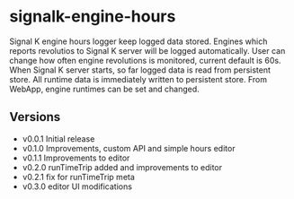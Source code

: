# signalk-engine-hours

Signal K engine hours logger keep logged data stored. Engines which reports revolutios to Signal K server will be logged automatically. User can change how often engine revolutions is monitored, current default is 60s. When Signal K server starts, so far logged data is read from persistent store. All runtime data is immediately written to persistent store. From WebApp, engine runtimes can be set and changed. 

## Versions
- v0.0.1 Initial release
- v0.1.0 Improvements, custom API and simple hours editor
- v0.1.1 Improvements to editor
- v0.2.0 runTimeTrip added and improvements to editor
- v0.2.1 fix for runTimeTrip meta
- v0.3.0 editor UI modifications
